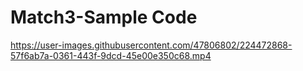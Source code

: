# Match3-Sample Code

https://user-images.githubusercontent.com/47806802/224472868-57f6ab7a-0361-443f-9dcd-45e00e350c68.mp4


